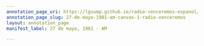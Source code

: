 ```yaml
---
annotation_page_uri: https://lgsump.github.io/radio-venceremos-espanol/annotations/27-de-mayo-1981-am-canvas-1-radio-venceremos.json
annotation_page_slug: 27-de-mayo-1981-am-canvas-1-radio-venceremos
layout: annotation_page
manifest_label: 27 de mayo, 1981 - AM

---
```

